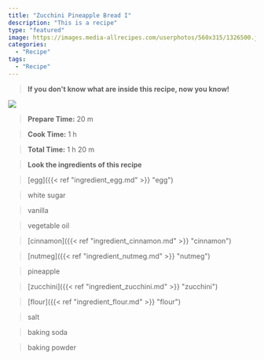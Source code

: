 ```yaml
---
title: "Zucchini Pineapple Bread I"
description: "This is a recipe"
type: "featured"
image: https://images.media-allrecipes.com/userphotos/560x315/1326500.jpg
categories: 
  - "Recipe"
tags: 
  - "Recipe"
---
```



>**If you don't know what are inside this recipe, now you know!**

![](../images/Recipes-Banner.jpg)
> **Prepare Time:** 20 m


> **Cook Time:** 1 h


> **Total Time:** 1 h 20 m

> **Look the ingredients of this recipe**

> [egg]({{< ref "ingredient_egg.md" >}} "egg")

> white sugar

> vanilla

> vegetable oil

> [cinnamon]({{< ref "ingredient_cinnamon.md" >}} "cinnamon")

> [nutmeg]({{< ref "ingredient_nutmeg.md" >}} "nutmeg")

> pineapple

> [zucchini]({{< ref "ingredient_zucchini.md" >}} "zucchini")

> [flour]({{< ref "ingredient_flour.md" >}} "flour")

> salt

> baking soda

> baking powder

